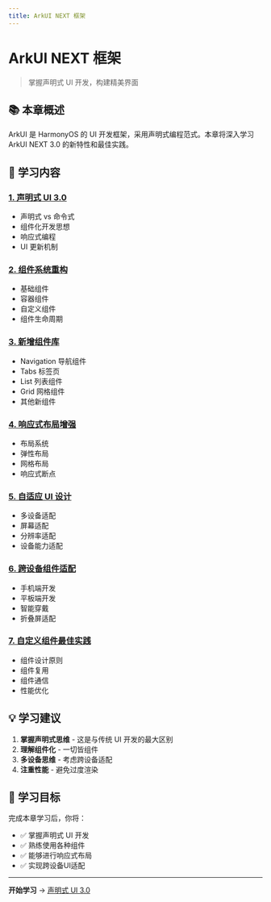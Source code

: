 ```yaml
---
title: ArkUI NEXT 框架
---
```


# ArkUI NEXT 框架

> 掌握声明式 UI 开发，构建精美界面

## 📚 本章概述

ArkUI 是 HarmonyOS 的 UI 开发框架，采用声明式编程范式。本章将深入学习 ArkUI NEXT 3.0 的新特性和最佳实践。

## 📖 学习内容

### [1. 声明式 UI 3.0](01-声明式UI-3.0.md)
- 声明式 vs 命令式
- 组件化开发思想
- 响应式编程
- UI 更新机制

### [2. 组件系统重构](02-组件系统重构.md)
- 基础组件
- 容器组件
- 自定义组件
- 组件生命周期

### [3. 新增组件库](03-新增组件库.md)
- Navigation 导航组件
- Tabs 标签页
- List 列表组件
- Grid 网格组件
- 其他新组件

### [4. 响应式布局增强](04-响应式布局增强.md)
- 布局系统
- 弹性布局
- 网格布局
- 响应式断点

### [5. 自适应 UI 设计](05-自适应UI设计.md)
- 多设备适配
- 屏幕适配
- 分辨率适配
- 设备能力适配

### [6. 跨设备组件适配](06-跨设备组件适配.md)
- 手机端开发
- 平板端开发
- 智能穿戴
- 折叠屏适配

### [7. 自定义组件最佳实践](07-自定义组件最佳实践.md)
- 组件设计原则
- 组件复用
- 组件通信
- 性能优化

## 💡 学习建议

1. **掌握声明式思维** - 这是与传统 UI 开发的最大区别
2. **理解组件化** - 一切皆组件
3. **多设备思维** - 考虑跨设备适配
4. **注重性能** - 避免过度渲染

## 🎯 学习目标

完成本章学习后，你将：
- ✅ 掌握声明式 UI 开发
- ✅ 熟练使用各种组件
- ✅ 能够进行响应式布局
- ✅ 实现跨设备UI适配

---

**开始学习** → [声明式 UI 3.0](01-声明式UI-3.0.md)

